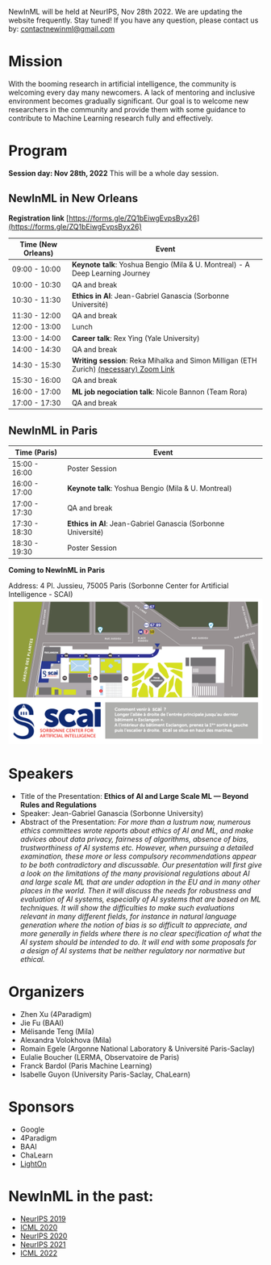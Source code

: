 NewInML will be held at NeurIPS, Nov 28th 2022. We are updating the website frequently. Stay tuned! If you have any question, please contact us by: contactnewinml@gmail.com

# Mission

With the booming research in artificial intelligence, the community is welcoming every day many newcomers. A lack of mentoring and inclusive environment becomes gradually significant. Our goal is to welcome new researchers in the community and provide them with some guidance to contribute to Machine Learning research fully and effectively. 

# Program

**Session day: Nov 28th, 2022** This will be a whole day session. 

## NewInML in New Orleans

**Registration link** [https://forms.gle/ZQ1bEiwgEvpsByx26](https://forms.gle/ZQ1bEiwgEvpsByx26)

|**Time** (New Orleans)  | **Event**|
|---------------|--------------------------------------------------|
|09:00 - 10:00| **Keynote talk**: Yoshua Bengio (Mila & U. Montreal) - A Deep Learning Journey |
|10:00 - 10:30| QA and break |
|10:30 - 11:30| **Ethics in AI**: Jean-Gabriel Ganascia (Sorbonne Université)|
|11:30 - 12:00| QA and break |
|12:00 - 13:00| Lunch |
|13:00 - 14:00| **Career talk**: Rex Ying (Yale University) |
|14:00 - 14:30| QA and break |
|14:30 - 15:30| **Writing session**: Reka Mihalka and Simon Milligan (ETH Zurich) [(necessary) Zoom Link](https://ethz.zoom.us/j/67774213023) |
|15:30 - 16:00| QA and break |
|16:00 - 17:00| **ML job negociation talk**: Nicole Bannon (Team Rora) |
|17:00 - 17:30| QA and break |


## NewInML in Paris

| **Time** (Paris) | **Event** |
|---------------| --------------------------- |
| 15:00 - 16:00 | Poster Session |
| 16:00 - 17:00 | **Keynote talk**: Yoshua Bengio (Mila & U. Montreal) |
| 17:00 - 17:30 | QA and break |
| 17:30 - 18:30 | **Ethics in AI**: Jean-Gabriel Ganascia (Sorbonne Université)|
| 18:30 - 19:30 | Poster Session |

**Coming to NewInML in Paris**

Address: 4 Pl. Jussieu, 75005 Paris (Sorbonne Center for Artificial Intelligence - SCAI)
![Accessing SCAI](assets/plan-newinml-paris.png)

# Speakers

* Title of the Presentation: **Ethics of AI and Large Scale ML — Beyond Rules and Regulations**
* Speaker: Jean-Gabriel Ganascia (Sorbonne University)
* Abstract of the Presentation: _For more than a lustrum now, numerous ethics committees wrote reports about ethics of AI and ML, and make advices about data privacy, fairness of algorithms, absence of bias, trustworthiness of AI systems etc. However, when pursuing a detailed examination, these more or less compulsory recommendations appear to be both contradictory and discussable. Our presentation will first give a look on the limitations of the many provisional regulations about AI and large scale ML that are under adoption in the EU and in many other places in the world. Then it will discuss the needs for robustness and evaluation of AI systems, especially of AI systems that are based on ML techniques. It will show the difficulties to make such evaluations relevant in many different fields, for instance in natural language generation where the notion of bias is so difficult to appreciate, and more generally in fields where there is no clear specification of what the AI system should be intended to do. It will end with some proposals for a design of AI systems that be neither regulatory nor normative but ethical._


# Organizers

- Zhen Xu (4Paradigm)
- Jie Fu (BAAI)
- Mélisande Teng (Mila)
- Alexandra Volokhova (Mila)
- Romain Egele (Argonne National Laboratory & Université Paris-Saclay)
- Eulalie Boucher (LERMA, Observatoire de Paris)
- Franck Bardol (Paris Machine Learning)
- Isabelle Guyon (University Paris-Saclay, ChaLearn)

# Sponsors

- Google
- 4Paradigm
- BAAI
- ChaLearn
- [LightOn](https://lighton.ai)

# NewInML in the past:

- [NeurIPS 2019](https://nehzux.github.io/NewInML2019/)
- [ICML 2020](https://nehzux.github.io/NewInML2020ICML/)
- [NeurIPS 2020](https://vanyacohen.github.io/NewInML)
- [NeurIPS 2021](https://sunhaozhe.github.io/NewInML2021_NeurIPS/)
- [ICML 2022](https://ablacan.github.io/NewInML2022_ICML/)
